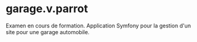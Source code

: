 # garage.v.parrot
Examen en cours de formation. Application Symfony pour la gestion d'un site pour une garage automobile.
